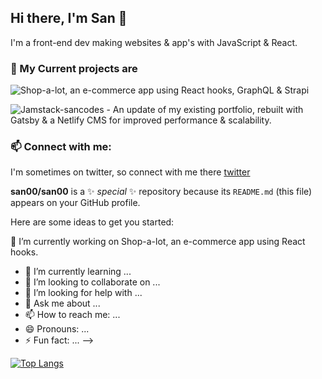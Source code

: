 ## Hi there, I'm San 👋
I'm a front-end dev making websites & app's with JavaScript & React. 
<br>
### 🔭 My Current projects are

![Shop-a-lot](https://github.com/san00/online-store), an e-commerce app using React hooks, GraphQL & Strapi

![Jamstack-sancodes]() - An update of my existing portfolio, rebuilt with Gatsby & a Netlify CMS for improved performance & scalability. 

### 📫 Connect with me: 

I'm sometimes on twitter, so connect with me there [twitter](https://twitter.com/sancodes)

**san00/san00** is a ✨ _special_ ✨ repository because its `README.md` (this file) appears on your GitHub profile.

Here are some ideas to get you started:

🔭 I’m currently working on Shop-a-lot, an e-commerce app using React hooks.
- 🌱 I’m currently learning ...
- 👯 I’m looking to collaborate on ...
- 🤔 I’m looking for help with ...
- 💬 Ask me about ...
- 📫 How to reach me: ...
- 😄 Pronouns: ...
- ⚡ Fun fact: ...
-->

[![Top Langs](https://github-readme-stats.vercel.app/api/top-langs/?username=san00&layout=compact)](https://github.com/san00/github-readme-stats)
